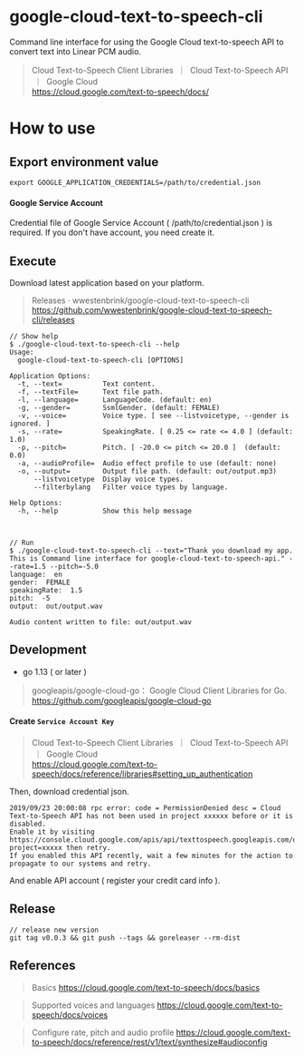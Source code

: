 # google-cloud-text-to-speech-cli

Command line interface for using the Google Cloud text-to-speech API to convert text into Linear PCM audio.

> Cloud Text-to-Speech Client Libraries  ｜  Cloud Text-to-Speech API  ｜  Google Cloud  
> https://cloud.google.com/text-to-speech/docs/

# How to use

## Export environment value

```
export GOOGLE_APPLICATION_CREDENTIALS=/path/to/credential.json
```

#### Google Service Account

Credential file of Google Service Account ( /path/to/credential.json ) is required.
If you don't have account, you need create it.


## Execute

Download latest application based on your platform.

> Releases · wwestenbrink/google-cloud-text-to-speech-cli  
> https://github.com/wwestenbrink/google-cloud-text-to-speech-cli/releases

```
// Show help
$ ./google-cloud-text-to-speech-cli --help
Usage:
  google-cloud-text-to-speech-cli [OPTIONS]

Application Options:
  -t, --text=          Text content.
  -f, --textFile=      Text file path.
  -l, --language=      LanguageCode. (default: en)
  -g, --gender=        SsmlGender. (default: FEMALE)
  -v, --voice=         Voice type. [ see --listvoicetype, --gender is ignored. ]
  -s, --rate=          SpeakingRate. [ 0.25 <= rate <= 4.0 ] (default: 1.0)
  -p, --pitch=         Pitch. [ -20.0 <= pitch <= 20.0 ]  (default: 0.0)
  -a, --audioProfile=  Audio effect profile to use (default: none)
  -o, --output=        Output file path. (default: out/output.mp3)
      --listvoicetype  Display voice types.
      --filterbylang   Filter voice types by language.

Help Options:
  -h, --help           Show this help message  



// Run
$ ./google-cloud-text-to-speech-cli --text="Thank you download my app. This is Command line interface for google-cloud-text-to-speech-api." --rate=1.5 --pitch=-5.0
language:  en
gender:  FEMALE
speakingRate:  1.5
pitch:  -5
output:  out/output.wav

Audio content written to file: out/output.wav
```

## Development

- go 1.13 ( or later )

> googleapis/google-cloud-go： Google Cloud Client Libraries for Go.  
> https://github.com/googleapis/google-cloud-go

#### Create `Service Account Key`

> Cloud Text-to-Speech Client Libraries  ｜  Cloud Text-to-Speech API  ｜  Google Cloud  
> https://cloud.google.com/text-to-speech/docs/reference/libraries#setting_up_authentication

Then, download credential json.

```
2019/09/23 20:00:08 rpc error: code = PermissionDenied desc = Cloud Text-to-Speech API has not been used in project xxxxxx before or it is disabled. 
Enable it by visiting https://console.cloud.google.com/apis/api/texttospeech.googleapis.com/overview?project=xxxxx then retry. 
If you enabled this API recently, wait a few minutes for the action to propagate to our systems and retry.
```

And enable API account ( register your credit card info ).

## Release

```
// release new version
git tag v0.0.3 && git push --tags && goreleaser --rm-dist
```

## References
> Basics 
> https://cloud.google.com/text-to-speech/docs/basics

> Supported voices and languages 
> https://cloud.google.com/text-to-speech/docs/voices

> Configure rate, pitch and audio profile
> https://cloud.google.com/text-to-speech/docs/reference/rest/v1/text/synthesize#audioconfig